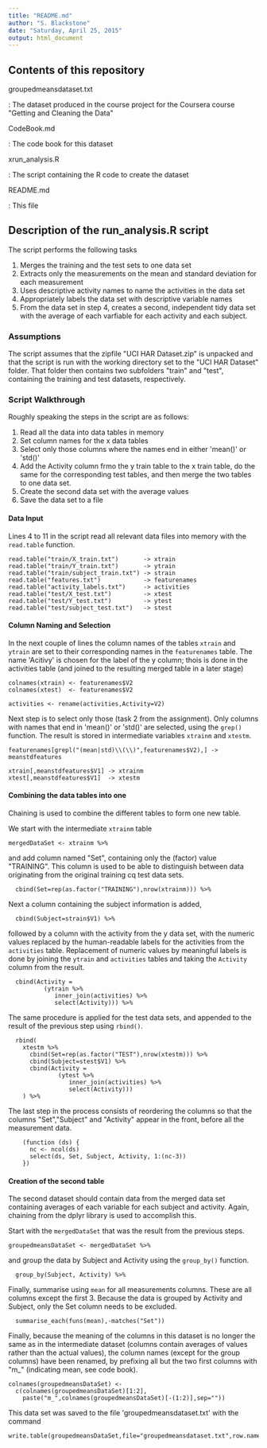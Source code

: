 ```yaml
---
title: "README.md"
author: "S. Blackstone"
date: "Saturday, April 25, 2015"
output: html_document
---
```

## Contents of this repository

groupedmeansdataset.txt

:    The dataset produced in the course project for the Coursera course "Getting and Cleaning the Data"

CodeBook.md

:    The code book for this dataset

xrun_analysis.R

:    The script containing the R code to create the dataset

README.md

:    This file


## Description of the run_analysis.R script

The script performs the following tasks

1. Merges the training and the test sets to one data set
2. Extracts only the measurements on the mean and standard deviation for each measurement
3. Uses descriptive activity names to name the activities in the data set
4. Appropriately labels the data set with descriptive variable names
5. From the data set in step 4, creates a second, independent tidy data set with the average of each varfiable for each activity and each subject.

### Assumptions
The script assumes that the zipfile "UCI HAR Dataset.zip" is unpacked and that the script is run with the working directory set to the "UCI HAR Dataset" folder. That folder then contains two subfolders "train" and "test", containing the training and test datasets, respectively.

### Script Walkthrough
Roughly speaking the steps in the script are as follows:

1. Read all the data into data tables in memory
2. Set column names for the x data tables
3. Select only those columns where the names end in either 'mean()' or 'std()'
4. Add the Activity column frmo the y train table to the x train table, do the same for the corresponding test tables, and then merge the two tables to one data set.
5. Create the second data set with the average values
6. Save the data set to a file

#### **Data Input**
Lines 4 to 11 in the script read all relevant data files into memory with the `read.table` function.
```{r}
read.table("train/X_train.txt")       -> xtrain
read.table("train/Y_train.txt")       -> ytrain
read.table("train/subject_train.txt") -> strain
read.table("features.txt")            -> featurenames
read.table("activity_labels.txt")     -> activities
read.table("test/X_test.txt")         -> xtest
read.table("test/Y_test.txt")         -> ytest
read.table("test/subject_test.txt")   -> stest
```

#### **Column Naming and Selection**
In the next couple of lines the column names of the tables `xtrain` and `ytrain` are set to their corresponding names in the `featurenames` table. The name 'Acitivy' is chosen for the label of the y column; thois is done in the activities table (and joined to the resulting merged table in a later stage)


```{r}
colnames(xtrain) <- featurenames$V2
colnames(xtest)  <- featurenames$V2

activities <- rename(activities,Activity=V2)
```

Next step is to select only those (task 2 from the assignment). Only columns with names that end in 'mean()' or 'std()' are selected, using the `grep()` function. The result is stored in intermediate variables `xtrainm` and `xtestm`.

```{r}
featurenames[grepl("(mean|std)\\(\\)",featurenames$V2),] -> meanstdfeatures

xtrain[,meanstdfeatures$V1] -> xtrainm
xtest[,meanstdfeatures$V1]  -> xtestm
```

#### **Combining the data tables into one**
Chaining is used to combine the different tables to form one new table.  

We start with the intermediate `xtrainm` table
```{r}
mergedDataSet <- xtrainm %>%
```
and add column named "Set", containing only the (factor) value "TRAINING". This column is used to be able to distinguish between data originating from the original training cq test data sets.
```{r}
  cbind(Set=rep(as.factor("TRAINING"),nrow(xtrainm))) %>%
```
Next a column containing the subject information is added,
```{r}  
  cbind(Subject=strain$V1) %>% 
```
followed by a column with the activity from the y data set, with the numeric values replaced by the human-readable labels for the activities from the `activities` table. Replacement of numeric values by meaningful labels is done by joining the `ytrain` and `activities` tables and taking the `Activity` column from the result.
```{r}
  cbind(Activity = 
          (ytrain %>%
             inner_join(activities) %>%
             select(Activity))) %>% 
```
The same procedure is applied for the test data sets, and appended to the result of the previous step using `rbind()`.
```{r}
  rbind(
    xtestm %>%
      cbind(Set=rep(as.factor("TEST"),nrow(xtestm))) %>%  
      cbind(Subject=stest$V1) %>% 
      cbind(Activity = 
              (ytest %>%
                 inner_join(activities) %>%
                 select(Activity))) 
    ) %>% 
```
The last step in the process consists of reordering the columns so that the columns "Set","Subject" and "Activity" appear in the front, before all the measurement data. 
```{r}
    (function (ds) {
      nc <- ncol(ds)
      select(ds, Set, Subject, Activity, 1:(nc-3))
    })
```

#### **Creation of the second table**
The second dataset should contain data from the merged data set containing averages of each variable for each subject and activity. Again, chaining from the dplyr library is used to accomplish this.

Start with the `mergedDataSet` that was the result from the previous steps.
```{r}
groupedmeansDataSet <- mergedDataSet %>%
```
and group the data by Subject and Activity using the `group_by()` function.
```{r}
  group_by(Subject, Activity) %>%
```
Finally, summarise using `mean` for all measurements columns. These are all columns except the first 3. Because the data is grouped by Activity and Subject, only the Set column needs to be excluded.
```{r}
  summarise_each(funs(mean),-matches("Set"))
```

Finally, because the meaning of the columns in this dataset is no longer the same as in the intermediate dataset (columns contain averages of values rather than the actual values), the column names (except for the group columns) have been renamed, by prefixing all but the two first columns with "m_" (indicating mean, see code book).

```{r}
colnames(groupedmeansDataSet) <- 
  c(colnames(groupedmeansDataSet)[1:2],
    paste("m_",colnames(groupedmeansDataSet)[-(1:2)],sep=""))
```

This data set was saved to the file 'groupedmeansdataset.txt' with the command
```{r}
write.table(groupedmeansDataSet,file="groupedmeansdataset.txt",row.names=FALSE)
```
